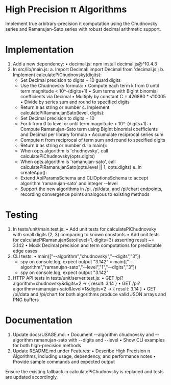 # High Precision π Algorithms

Implement true arbitrary-precision π computation using the Chudnovsky series and Ramanujan-Sato series with robust decimal arithmetic support.

# Implementation

1. Add a new dependency:
   • decimal.js: npm install decimal.js@^10.4.3
2. In src/lib/main.js:
   a. Import Decimal:
      import Decimal from 'decimal.js';
   b. Implement calculatePiChudnovsky(digits):
      - Set Decimal precision to digits + 10 guard digits
      - Use the Chudnovsky formula:
        • Compute each term k from 0 until term magnitude < 10^-(digits+1)
        • Sum terms with BigInt binomial coefficients via Decimal
        • Multiply by constant C = 426880 * √10005
        • Divide by series sum and round to specified digits
      - Return π as string or number
   c. Implement calculatePiRamanujanSato(level, digits):
      - Set Decimal precision to digits + 10
      - For k from 0 to level or until term magnitude < 10^-(digits+1):
        • Compute Ramanujan-Sato term using BigInt binomial coefficients and Decimal per library formula
        • Accumulate reciprocal series sum
      - Compute π from reciprocal of term sum and round to specified digits
      - Return π as string or number
   d. In main():
      - When opts.algorithm is 'chudnovsky', call calculatePiChudnovsky(opts.digits)
      - When opts.algorithm is 'ramanujan-sato', call calculatePiRamanujanSato(opts.level || 1, opts.digits)
   e. In createApp():
      - Extend ApiParamsSchema and CLIOptionsSchema to accept algorithm 'ramanujan-sato' and integer --level
      - Support the new algorithms in /pi, /pi/data, and /pi/chart endpoints, recording convergence points analogous to existing methods

# Testing

1. In tests/unit/main.test.js:
   • Add unit tests for calculatePiChudnovsky with small digits (2, 3) comparing to known constants
   • Add unit tests for calculatePiRamanujanSato(level=1, digits=3) asserting result ~= 3.142
   • Mock Decimal precision and term computations for predictable edge cases
2. CLI tests:
   • main(["--algorithm","chudnovsky","--digits","3"])
     - spy on console.log; expect output "3.142"
   • main(["--algorithm","ramanujan-sato","--level","1","--digits","3"])
     - spy on console.log; expect output "3.142"
3. HTTP API tests in tests/unit/server.test.js:
   • GET /pi?algorithm=chudnovsky&digits=2 → { result: 3.14 }
   • GET /pi?algorithm=ramanujan-sato&level=1&digits=2 → { result: 3.14 }
   • GET /pi/data and /pi/chart for both algorithms produce valid JSON arrays and PNG buffers

# Documentation

1. Update docs/USAGE.md:
   • Document --algorithm chudnovsky and --algorithm ramanujan-sato with --digits and --level
   • Show CLI examples for both high-precision methods
2. Update README.md under Features:
   • Describe High Precision π Algorithms, including usage, dependency, and performance notes
   • Provide sample commands and expected output

Ensure the existing fallback in calculatePiChudnovsky is replaced and tests are updated accordingly.